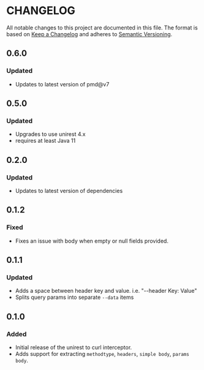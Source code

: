 # CHANGELOG

All notable changes to this project are documented in this file.
The format is based on [Keep a Changelog](http://keepachangelog.com/en/1.0.0/)
and adheres to [Semantic Versioning](http://semver.org/spec/v2.0.0.html).

## 0.6.0

### Updated

- Updates to latest version of pmd@v7

## 0.5.0

### Updated

- Upgrades to use unirest 4.x
- requires at least Java 11

## 0.2.0

### Updated

- Updates to latest version of dependencies

## 0.1.2

### Fixed

- Fixes an issue with body when empty or null fields provided.

## 0.1.1

### Updated

- Adds a space between header key and value. i.e. "--header Key: Value"
- Splits query params into separate `--data` items

## 0.1.0

### Added

- Initial release of the unirest to curl interceptor.
- Adds support for extracting `methodtype`, `headers`, `simple body`, `params body`.

